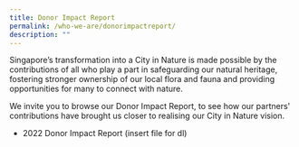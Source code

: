 ```yaml
---
title: Donor Impact Report
permalink: /who-we-are/donorimpactreport/
description: ""
---
```

Singapore’s transformation into a City in Nature is made possible by the contributions of all who play a part in safeguarding our natural heritage, fostering stronger ownership of our local flora and fauna and providing opportunities for many to connect with nature.

We invite you to browse our Donor Impact Report, to see how our partners' contributions have brought us closer to realising our City in Nature vision. 

*  2022 Donor Impact Report (insert file for dl)